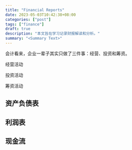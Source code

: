 ```yaml
---
title: "Financial Reports"
date: 2023-05-03T10:42:38+08:00
categories: ["post"]
tags: ["finance"]
draft: true
description: "本文旨在学习记录财报解读和分析。"
summary: "<Summary Text>"
---
```


会计看来，企业一辈子其实只做了三件事：经营、投资和筹资。

经营活动

投资活动

筹资活动

## 资产负债表



## 利润表

## 现金流
